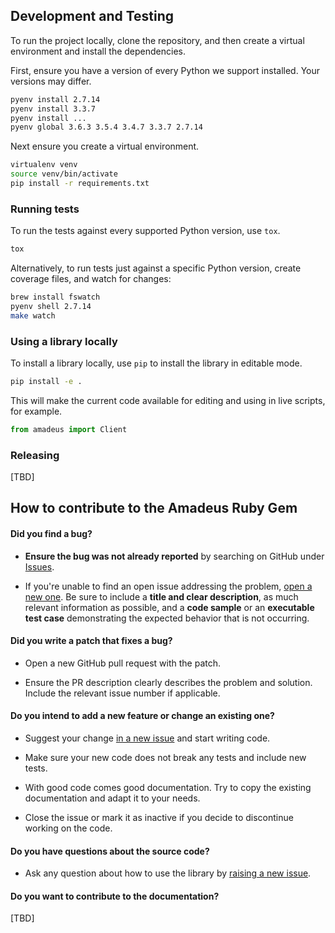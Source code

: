 ## Development and Testing

To run the project locally, clone the repository, and then create a virtual environment and install the dependencies.

First, ensure you have a version of every Python we support installed. Your versions may differ.

```sh
pyenv install 2.7.14
pyenv install 3.3.7
pyenv install ...
pyenv global 3.6.3 3.5.4 3.4.7 3.3.7 2.7.14   
```

Next ensure you create a virtual environment.

```sh
virtualenv venv
source venv/bin/activate
pip install -r requirements.txt
```

### Running tests

To run the tests against every supported Python version, use `tox`.

```sh
tox
```

Alternatively, to run tests just against a specific Python version, create coverage files, and watch for changes:

```sh
brew install fswatch
pyenv shell 2.7.14
make watch
```

### Using a library locally

To install a library locally, use `pip` to install the library in editable mode.

```sh
pip install -e .
```

This will make the current code available for editing and using in live scripts, for example.

```py
from amadeus import Client
```

### Releasing

[TBD]

## How to contribute to the Amadeus Ruby Gem

#### **Did you find a bug?**

* **Ensure the bug was not already reported** by searching on GitHub under [Issues](https://github.com/amadeusdev/amadeus-python/issues).

* If you're unable to find an open issue addressing the problem, [open a new one](https://github.com/amadeusdev/amadeus-python/issues/new). Be sure to include a **title and clear description**, as much relevant information as possible, and a **code sample** or an **executable test case** demonstrating the expected behavior that is not occurring.

#### **Did you write a patch that fixes a bug?**

* Open a new GitHub pull request with the patch.

* Ensure the PR description clearly describes the problem and solution. Include the relevant issue number if applicable.

#### **Do you intend to add a new feature or change an existing one?**

* Suggest your change [in a new issue](https://github.com/amadeusdev/amadeus-python/issues/new) and start writing code.

* Make sure your new code does not break any tests and include new tests.

* With good code comes good documentation. Try to copy the existing documentation and adapt it to your needs.

* Close the issue or mark it as inactive if you decide to discontinue working on the code.

#### **Do you have questions about the source code?**

* Ask any question about how to use the library by [raising a new issue](https://github.com/amadeusdev/amadeus-python/issues/new).

#### **Do you want to contribute to the documentation?**

[TBD]
